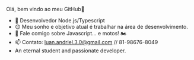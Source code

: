   Olá, bem vindo ao meu GitHub👋

- 🔭 Desenvolvedor Node.js/Typescript 
- 😊 Meu sonho e objetivo atual é trabalhar na área de desenvolvimento. 
- 💬 Fale comigo sobre Javascript... e motos! 🏍️
- 📫 Contato: luan.andriel.3.0@gmail.com // 81-98676-8049
- An eternal student and passionate developer.
